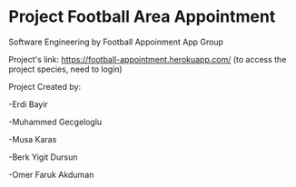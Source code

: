 # Project Football Area Appointment
 Software Engineering
 					by Football Appoinment App Group
      
Project's link: https://football-appointment.herokuapp.com/    (to access the project species, need to login)

Project Created by:

-Erdi Bayir

-Muhammed Gecgeloglu

-Musa Karas

-Berk Yigit Dursun

-Omer Faruk Akduman
